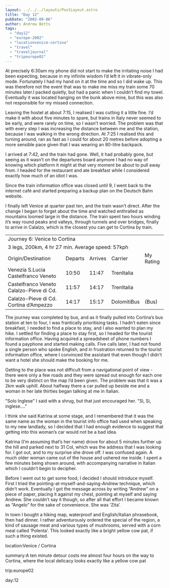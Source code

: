 ```yaml
---
layout: ../../../layouts/PostLayout.astro
title: "Day 12"
pubDate: "2002-09-06"
author: Andrew Betts
tags: 
  - "day12"
  - "europe-2002"
  - "locationvenice-cortina"
  - "travel"
  - "traveljournal"
  - "tripeurope02"
---
```


At precisely 6:30am my phone did not start to make the irritating noise I had been expecting, because in my infinite wisdom I’d left it in vibrate-only mode. Fortunately I had my hand on it at the time and so I did wake up. This was therefore not the event that was to make me miss my train some 70 minutes later.I packed quietly, but had a panic when I couldn’t find my towel. Eventually it was located hanging on the bunk above mine, but this was also not responsible for my missed connection.

Leaving the hostel at about 7:15, I realised I was cutting it a little fine. I’d make it with about five minutes to spare, but trains in Italy never seemed to be early, and were rarely on time, so I wasn’t worried. The problem was that with every step I was increasing the distance between me and the station, because I was walking in the wrong direction. At 7:25 I realised this and turning around, ran as fast as I could for about 20 metres before adopting a more sensible pace given that I was wearing an 80-litre backpack.

I arrived at 7:42, and the train had gone. Well, it had probably gone, but seeing as it wasn’t on the departures board anymore I had no way of knowing which platform it might at that very moment be about to pull away from. I headed for the restaurant and ate breakfast while I considered exactly how much of an idiot I was.

Since the train information office was closed until 9, I went back to the internet café and started preparing a backup plan on the Deutsch Bahn website.

I finally left Venice at quarter past ten, and the train wasn’t direct. After the change I began to forget about the time and watched enthralled as mountains loomed large in the distance. The train spent two hours winding it’s way round peaks and valleys, through tunnels and over bridges, finally to arrive in Calalzo, which is the closest you can get to Cortina by train.

<table width="100%" cellspacing="0" class="jtable"><tbody><tr><td colspan="5" class="jtitle">Journey 6: Venice to Cortina</td></tr><tr><td colspan="5" class="jstats">3 legs, 200km, 4 hr 27 min. Average speed: 57kph</td></tr><tr><td class="jcat">Origin/Destination</td><td class="jcat">Departs</td><td class="jcat">Arrives</td><td class="jcat">Carrier</td><td class="jcat">My Rating</td></tr><tr><td class="jtrn">Venezia S.Lucia Castelfranco Veneto</td><td class="jtrn">10:50</td><td class="jtrn">11:47</td><td class="jtrn">TrenItalia</td><td class="jtrn"><img width="7" height="7" src="images/bluedot.gif" alt=""><img width="7" height="7" src="images/bluedot.gif" alt=""></td></tr><tr><td class="jtrn">Castelfranco Veneto Calalzo-Pieve di Cd.</td><td class="jtrn">11:57</td><td class="jtrn">14:17</td><td class="jtrn">TrenItalia</td><td class="jtrn"><img width="7" height="7" src="images/bluedot.gif" alt=""><img width="7" height="7" src="images/bluedot.gif" alt=""><img width="7" height="7" src="images/bluedot.gif" alt=""><img width="7" height="7" src="images/bluedot.gif" alt=""></td></tr><tr><td class="jtrnend">Calalzo-Pieve di Cd. Cortina d’Ampezzo</td><td class="jtrnend">14:17</td><td class="jtrnend">15:17</td><td class="jtrnend">DolomitiBus</td><td class="jtrnend">(Bus)</td></tr></tbody></table>

The journey was completed by bus, and as it finally pulled into Cortina’s bus station at ten to four, I was frantically prioritising tasks. I hadn’t eaten since breakfast, I needed to find a place to stay, and I also wanted to plan my hike. I settled for finding a place to stay first, so I headed for the tourist information office. Having acquired a spreadsheet of phone numbers I found a payphone and started making calls. Five calls later, I had not found a single person who spoke English, and in frustration returned to the tourist information office, where I convinced the assistant that even though I didn’t want a hotel she should make the booking for me.

Getting to the place was not difficult from a navigational point of view - there were only a few roads and they were spread out enough for each one to be very distinct on the map I’d been given. The problem was that it was a 2km walk uphill. About halfway there a car pulled up beside me and a woman in her late thirties began talking at me in Italian.

"Solo Inglese" I said with a shrug, but that just encouraged her. "Si, Si, inglese…."

I think she said Katrina at some stage, and I remembered that it was the same name as the woman in the tourist info office had used when speaking to my new landlady, so I decided that I had enough evidence to suggest that getting into this woman’s car would not be a bad idea.

Katrina (I’m assuming that’s her name) drove for about 5 minutes further up the hill and parked next to 31 Col, which was the address that I was looking for. I got out, and to my surprise she drove off. I was confused again. A much older woman came out of the house and ushered me inside. I spent a few minutes being shown around, with accompanying narrative in Italian which I couldn’t begin to decipher.

Before I went out to get some food, I decided I should introduce myself. First I tried the pointing-at-myself-and-saying-Andrew technique, which didn’t work. Eventually I got the message across by writing “Andrew” on a piece of paper, placing it against my chest, pointing at myself and saying Andrew. She couldn’t say it though, so after all that effort I became known as “Angelo” for the sake of convenience. She was ‘Zita’.

In town I bought a hiking map, waterproof and English/Italian phrasebook, then had dinner. I rather adventurously ordered the special of the region, a kind of sausage meat and various types of mushrooms, served with a corn meal called ‘Polenta’. This looked exactly like a bright yellow cow pat, if such a thing existed.

location:Venice / Cortina

summary:A ten minute detour costs me almost four hours on the way to Cortina, where the local delicacy looks exactly like a yellow cow pat

trip:europe02

day:12
